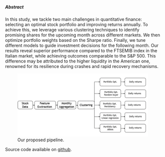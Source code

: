 ##### Abstract

In this study, we tackle two main challenges in quantitative finance: selecting an optimal stock portfolio and improving returns annually. To achieve this, we leverage various clustering techniques to identify promising shares for the upcoming month across different markets. We then optimize portfolio weights based on the Sharpe ratio. Finally, we tune different models to guide investment decisions for the following month. Our results reveal superior performance compared to the FTSEMIB index in the Italian market, while achieving outcomes comparable to the S&P 500. This difference may be attributed to the higher liquidity in the American one, renowned for its resilience during crashes and rapid recovery mechanisms.

<figure>
  <img src="https://github.com/francesco-source/Portfolio-Optimization-via-Machine-Learning-Models/raw/master/Images/System_description.png" alt="System_description">
  <figcaption>Our proposed pipeline.</figcaption>
</figure>

Source code available on [github](https://github.com/francesco-source/Portfolio-Optimization-via-Machine-Learning-Models).
